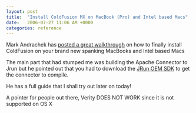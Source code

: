```yaml
---
layout: post
title:  "Install ColdFusion MX on MacBook (Pro) and Intel based Macs"
date:   2006-07-27 11:06 AM +0000
categories: reference
---
```

Mark Andrachek has <a href="http://webmages.com/cfmxIntelOSXguide.html">posted a great walkthrough</a> on how to finally install ColdFusion on your brand new spanking MacBooks and Intel based Macs

The main part that had stumped me was building the Apache Connector to Jrun but he pointed out that you had to download the <a href="http://www.adobe.com/products/jrun/download/sdk/">JRun OEM SDK</a> to get the connector to compile.

He has a full guide that I shall try out later on today! 

A pointer for people out there, Verity DOES NOT WORK since it is not supported on OS X